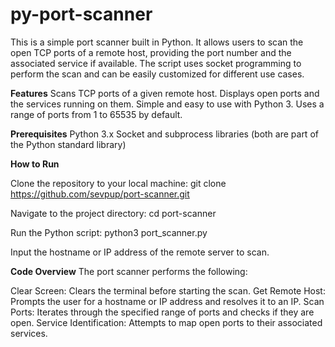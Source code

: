 # py-port-scanner

This is a simple port scanner built in Python. It allows users to scan the open TCP ports of a remote host, providing the port number and the associated service if available. The script uses socket programming to perform the scan and can be easily customized for different use cases.

**Features**
Scans TCP ports of a given remote host.
Displays open ports and the services running on them.
Simple and easy to use with Python 3.
Uses a range of ports from 1 to 65535 by default.

**Prerequisites**
Python 3.x
Socket and subprocess libraries (both are part of the Python standard library)

**How to Run**

Clone the repository to your local machine:
git clone https://github.com/sevpup/port-scanner.git

Navigate to the project directory: 
cd port-scanner

Run the Python script:
python3 port_scanner.py

Input the hostname or IP address of the remote server to scan.

**Code Overview**
The port scanner performs the following:

Clear Screen: Clears the terminal before starting the scan.
Get Remote Host: Prompts the user for a hostname or IP address and resolves it to an IP.
Scan Ports: Iterates through the specified range of ports and checks if they are open.
Service Identification: Attempts to map open ports to their associated services.
